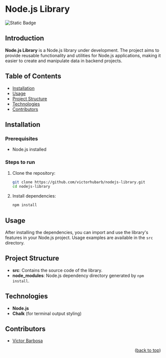 # Node.js Library <a name="readme-top"></a>
![Static Badge](https://img.shields.io/badge/status-completed-green?style=for-the-badge)

## Introduction
**Node.js Library** is a Node.js library under development. The project aims to provide reusable functionality and utilities for Node.js applications, making it easier to create and manipulate data in backend projects.

## Table of Contents
- [Installation](#installation)
- [Usage](#usage)
- [Project Structure](#project-structure)
- [Technologies](#technologies)
- [Contributors](#contributors)

## Installation

### Prerequisites
- Node.js installed

### Steps to run
1. Clone the repository:
   ```bash
   git clone https://github.com/victorhubarb/nodejs-library.git
   cd nodejs-library
   ```
2. Install dependencies:
   ```bash
   npm install
   ```

## Usage
After installing the dependencies, you can import and use the library's features in your Node.js project. Usage examples are available in the `src` directory.

## Project Structure
- **src**: Contains the source code of the library.
- **node_modules**: Node.js dependency directory generated by `npm install`.

## Technologies
- **Node.js**
- **Chalk** (for terminal output styling)

## Contributors
- [Victor Barbosa](https://github.com/victorhubarb)
<p align="right">(<a href="#readme-top">back to top</a>)</p>
